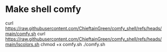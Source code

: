 # Make shell comfy

curl https://raw.githubusercontent.com/ChieftainGreen/comfy_shell/refs/heads/main/comfy.sh 
curl https://raw.githubusercontent.com/ChieftainGreen/comfy_shell/refs/heads/main/lscolors.sh 
chmod +x comfy.sh 
./comfy.sh 
